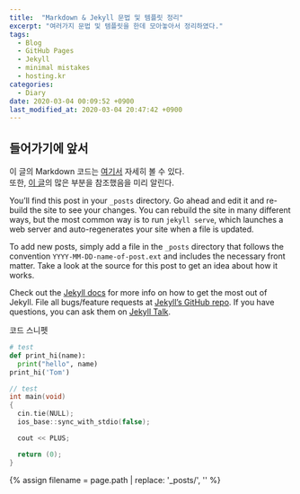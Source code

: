 ```yaml
---
title:  "Markdown & Jekyll 문법 및 템플릿 정리"
excerpt: "여러가지 문법 및 템플릿을 한데 모아놓아서 정리하였다."
tags:
  - Blog
  - GitHub Pages
  - Jekyll
  - minimal mistakes
  - hosting.kr
categories:
  - Diary
date: 2020-03-04 00:09:52 +0900
last_modified_at: 2020-03-04 20:47:42 +0900
---
```

## 들어가기에 앞서

이 글의 Markdown 코드는 [여기서][gh-jud210-my_blog-this_post] 자세히 볼 수 있다.  
또한, [이 글][devinlife-md]의 많은 부분을 참조했음을 미리 알린다.

You’ll find this post in your `_posts` directory. Go ahead and edit it and re-build the site to see your changes. You can rebuild the site in many different ways, but the most common way is to run `jekyll serve`, which launches a web server and auto-regenerates your site when a file is updated.

To add new posts, simply add a file in the `_posts` directory that follows the convention `YYYY-MM-DD-name-of-post.ext` and includes the necessary front matter. Take a look at the source for this post to get an idea about how it works.

Check out the [Jekyll docs][jekyll-docs] for more info on how to get the most out of Jekyll. File all bugs/feature requests at [Jekyll’s GitHub repo][jekyll-gh]. If you have questions, you can ask them on [Jekyll Talk][jekyll-talk].

코드 스니펫

```python
# test
def print_hi(name):
  print("hello", name)
print_hi('Tom')
```

```cpp
// test
int main(void)
{
  cin.tie(NULL);
  ios_base::sync_with_stdio(false);

  cout << PLUS;

  return (0);
}
```

[jekyll-docs]: https://jekyllrb.com/docs/home
[jekyll-gh]:   https://github.com/jekyll/jekyll
[jekyll-talk]: https://talk.jekyllrb.com/
[devinlife-md]: https://devinlife.com/howto%20github%20pages/markdown-syntax/

{% assign filename = page.path | replace: '_posts/', '' %}

[gh-jud210-my_blog-this_post]: https://raw.githubusercontent.com/JUD210/my_blog/master/_posts/{{filename}}

